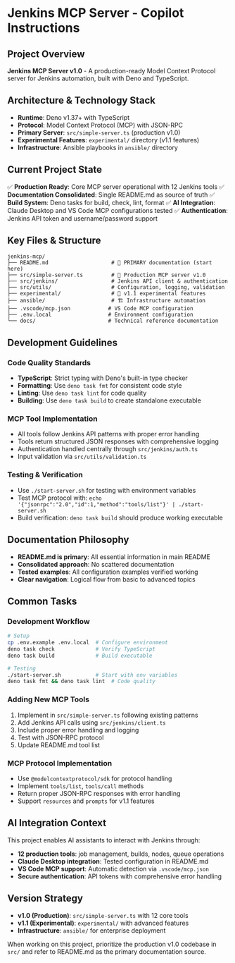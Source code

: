 # Jenkins MCP Server - Copilot Instructions

## Project Overview

**Jenkins MCP Server v1.0** - A production-ready Model Context Protocol server for Jenkins automation, built with Deno and TypeScript.

## Architecture & Technology Stack

- **Runtime**: Deno v1.37+ with TypeScript
- **Protocol**: Model Context Protocol (MCP) with JSON-RPC
- **Primary Server**: `src/simple-server.ts` (production v1.0)
- **Experimental Features**: `experimental/` directory (v1.1 features)
- **Infrastructure**: Ansible playbooks in `ansible/` directory

## Current Project State

✅ **Production Ready**: Core MCP server operational with 12 Jenkins tools
✅ **Documentation Consolidated**: Single README.md as source of truth
✅ **Build System**: Deno tasks for build, check, lint, format
✅ **AI Integration**: Claude Desktop and VS Code MCP configurations tested
✅ **Authentication**: Jenkins API token and username/password support

## Key Files & Structure

```
jenkins-mcp/
├── README.md                    # 📖 PRIMARY documentation (start here)
├── src/simple-server.ts         # 🚀 Production MCP server v1.0
├── src/jenkins/                 # Jenkins API client & authentication
├── src/utils/                   # Configuration, logging, validation
├── experimental/                # 🧪 v1.1 experimental features
├── ansible/                     # 🏗️ Infrastructure automation
├── .vscode/mcp.json            # VS Code MCP configuration
├── .env.local                  # Environment configuration
└── docs/                       # Technical reference documentation
```

## Development Guidelines

### Code Quality Standards
- **TypeScript**: Strict typing with Deno's built-in type checker
- **Formatting**: Use `deno task fmt` for consistent code style
- **Linting**: Use `deno task lint` for code quality
- **Building**: Use `deno task build` to create standalone executable

### MCP Tool Implementation
- All tools follow Jenkins API patterns with proper error handling
- Tools return structured JSON responses with comprehensive logging
- Authentication handled centrally through `src/jenkins/auth.ts`
- Input validation via `src/utils/validation.ts`

### Testing & Verification
- Use `./start-server.sh` for testing with environment variables
- Test MCP protocol with: `echo '{"jsonrpc":"2.0","id":1,"method":"tools/list"}' | ./start-server.sh`
- Build verification: `deno task build` should produce working executable

## Documentation Philosophy

- **README.md is primary**: All essential information in main README
- **Consolidated approach**: No scattered documentation
- **Tested examples**: All configuration examples verified working
- **Clear navigation**: Logical flow from basic to advanced topics

## Common Tasks

### Development Workflow
```bash
# Setup
cp .env.example .env.local  # Configure environment
deno task check             # Verify TypeScript
deno task build             # Build executable

# Testing
./start-server.sh           # Start with env variables
deno task fmt && deno task lint  # Code quality
```

### Adding New MCP Tools
1. Implement in `src/simple-server.ts` following existing patterns
2. Add Jenkins API calls using `src/jenkins/client.ts`
3. Include proper error handling and logging
4. Test with JSON-RPC protocol
5. Update README.md tool list

### MCP Protocol Implementation
- Use `@modelcontextprotocol/sdk` for protocol handling
- Implement `tools/list`, `tools/call` methods
- Return proper JSON-RPC responses with error handling
- Support `resources` and `prompts` for v1.1 features

## AI Integration Context

This project enables AI assistants to interact with Jenkins through:
- **12 production tools**: job management, builds, nodes, queue operations
- **Claude Desktop integration**: Tested configuration in README.md
- **VS Code MCP support**: Automatic detection via `.vscode/mcp.json`
- **Secure authentication**: API tokens with comprehensive error handling

## Version Strategy

- **v1.0 (Production)**: `src/simple-server.ts` with 12 core tools
- **v1.1 (Experimental)**: `experimental/` with advanced features
- **Infrastructure**: `ansible/` for enterprise deployment

When working on this project, prioritize the production v1.0 codebase in `src/` and refer to README.md as the primary documentation source.
